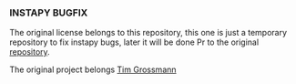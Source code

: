 ### INSTAPY BUGFIX


The original license belongs to this repository, this one is just a temporary repository to fix instapy bugs, later it will be done Pr to the original [repository]( https://github.com/timgrossmann/InstaPy).


The original project belongs [Tim Grossmann]( https://github.com/timgrossmann/InstaPy)

